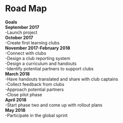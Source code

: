 # Road Map # 

**Goals**  
**September 2017**</br>
-Launch project </br>
**October 2017**</br>
-Create first learning clubs</br>
**November 2017-February 2018**</br>
-Connect with clubs</br> 
-Design a club reporting system</br>
-Design a curriculum and handouts</br>
-Identify potential partners to support clubs</br>
**March 2018**</br>
-Have handouts translated and share with club captains</br>
-Collect feedback from clubs</br>
-Approach potential partners</br>
-Close pilot phase</br>
**April 2018**</br>
-Start phase two and come up with rollout plans</br>
**May 2018**</br>
-Participate in the global sprint


